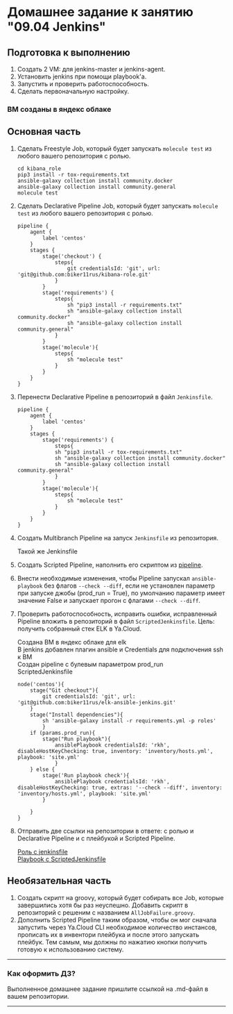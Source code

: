 # Домашнее задание к занятию "09.04 Jenkins"

## Подготовка к выполнению

1. Создать 2 VM: для jenkins-master и jenkins-agent.
2. Установить jenkins при помощи playbook'a.
3. Запустить и проверить работоспособность.
4. Сделать первоначальную настройку.
   
### ВМ созданы в яндекс облаке 

## Основная часть

1. Сделать Freestyle Job, который будет запускать `molecule test` из любого вашего репозитория с ролью.
   
    ```
    cd kibana_role
    pip3 install -r tox-requirements.txt
    ansible-galaxy collection install community.docker
    ansible-galaxy collection install community.general
    molecule test
    ```
2. Сделать Declarative Pipeline Job, который будет запускать `molecule test` из любого вашего репозитория с ролью.

    ```
    pipeline {
        agent {
            label 'centos'
        }
        stages {
            stage('checkout') {
                steps{
                    git credentialsId: 'git', url: 'git@github.com:biker11rus/kibana-role.git'
                }
            }
            stage('requirements') {
                steps{
                    sh "pip3 install -r requirements.txt" 
                    sh "ansible-galaxy collection install community.docker"
                    sh "ansible-galaxy collection install community.general"
                }
            }
            stage('molecule'){
                steps{
                    sh "molecule test"
                }
            }
        }
    }
    ```
3. Перенести Declarative Pipeline в репозиторий в файл `Jenkinsfile`.

    ```Jenkinsfile
    pipeline {
        agent {
            label 'centos'
        }
        stages {
            stage('requirements') {
                steps{
                sh "pip3 install -r tox-requirements.txt" 
                sh "ansible-galaxy collection install community.docker"
                sh "ansible-galaxy collection install community.general"
                }
            }
            stage('molecule'){
                steps{
                    sh "molecule test"
                }
            }
        }
    }
    ```

4. Создать Multibranch Pipeline на запуск `Jenkinsfile` из репозитория.
   
   Такой же Jenkinsfile 
   
5. Создать Scripted Pipeline, наполнить его скриптом из [pipeline](./pipeline).
6. Внести необходимые изменения, чтобы Pipeline запускал `ansible-playbook` без флагов `--check --diff`, если не установлен параметр при запуске джобы (prod_run = True), по умолчанию параметр имеет значение False и запускает прогон с флагами `--check --diff`.
7. Проверить работоспособность, исправить ошибки, исправленный Pipeline вложить в репозиторий в файл `ScriptedJenkinsfile`. Цель: получить собранный стек ELK в Ya.Cloud.
   
    Создана ВМ в яндекс облаке для elk  
    В jenkins добавлен плагин ansible и Credentials для подключения ssh к ВМ   
    Создан pipeline c булевым параметром prod_run  
    ScriptedJenkinsfile
    ```
    node('centos'){
        stage("Git checkout"){
            git credentialsId: 'git', url: 'git@github.com:biker11rus/elk-ansible-jenkins.git'
        }
        stage("Install dependencies"){
            sh 'ansible-galaxy install -r requirements.yml -p roles'
            }
        if (params.prod_run){
            stage("Run playbook"){
                ansiblePlaybook credentialsId: 'rkh', disableHostKeyChecking: true, inventory: 'inventory/hosts.yml', playbook: 'site.yml'
                }
        } else {
            stage('Run playbook check'){
                ansiblePlaybook credentialsId: 'rkh', disableHostKeyChecking: true, extras: '--check --diff', inventory: 'inventory/hosts.yml', playbook: 'site.yml'
            }
                
        }
    }
    ```

8. Отправить две ссылки на репозитории в ответе: с ролью и Declarative Pipeline и c плейбукой и Scripted Pipeline.

    [Роль с jenkinsfile](https://github.com/biker11rus/kibana-role)  
    [Playbook c ScriptedJenkinsfile](https://github.com/biker11rus/elk-ansible-jenkins)


## Необязательная часть

1. Создать скрипт на groovy, который будет собирать все Job, которые завершились хотя бы раз неуспешно. Добавить скрипт в репозиторий с решеним с названием `AllJobFailure.groovy`.
2. Дополнить Scripted Pipeline таким образом, чтобы он мог сначала запустить через Ya.Cloud CLI необходимое количество инстансов, прописать их в инвентори плейбука и после этого запускать плейбук. Тем самым, мы должны по нажатию кнопки получить готовую к использованию систему.

---

### Как оформить ДЗ?

Выполненное домашнее задание пришлите ссылкой на .md-файл в вашем репозитории.

---
